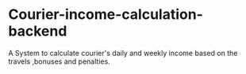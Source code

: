 # Courier-income-calculation-backend
A System to calculate courier's daily and weekly income based on the travels ,bonuses and penalties.
